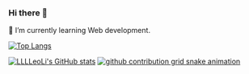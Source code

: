 ### Hi there 👋
🌱 I’m currently learning Web development.
<!--
**LLLeoLi/LLLeoLi** is a ✨ _special_ ✨ repository because its `README.md` (this file) appears on your GitHub profile.

Here are some ideas to get you started:

- 🔭 I’m currently working on ...
- 🌱 I’m currently learning ...
- 👯 I’m looking to collaborate on ...
- 🤔 I’m looking for help with ...
- 💬 Ask me about ...
- 📫 How to reach me: ...
- 😄 Pronouns: ...
- ⚡ Fun fact: ...
-->
[![Top Langs](https://github-readme-stats.vercel.app/api/top-langs/?username=anuraghazra)](https://github.com/anuraghazra/github-readme-stats)

[![LLLLeoLi's GitHub stats](https://github-readme-stats.vercel.app/api?username=LLLeoLi)](https://github.com/anuraghazra/github-readme-stats)
[![github contribution grid snake animation](https://cdn.jsdelivr.net/gh/LLLeoLi/LLLeoLi@output/github-contribution-grid-snake-dark.gif)](https://github.com/LLLeoLi)
